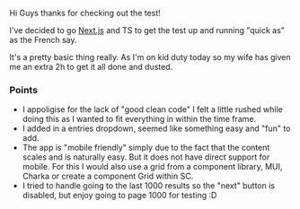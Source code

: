 Hi Guys
thanks for checking out the test!

I've decided to go [Next.js](https://nextjs.org/)  and TS to get the test up and running "quick as" as the French say.

It's a pretty basic thing really. As I'm on kid duty today so my wife has given me an extra 2h to get it all done and 
dusted.

### Points

* I appoligise for the lack of "good clean code" I felt a little rushed while doing this as I wanted to fit 
  everything in within the time frame.
* I added in a entries dropdown, seemed like something easy and "fun" to add.
* The app is "mobile friendly" simply due to the fact that the content scales and is naturally easy. But it does not 
  have direct support for mobile. For this I would also use a grid from a component library, MUI, Charka or create a 
  component Grid within SC.
* I tried to handle going to the last 1000 results so the "next" button is disabled, but enjoy going to page 
  1000 for testing :D
